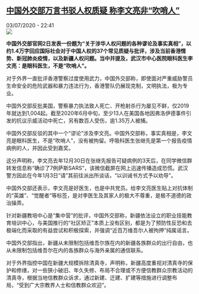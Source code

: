 <!--1593813446000-->
[中国外交部万言书驳人权质疑 称李文亮非“吹哨人”](http://www.rfi.fr//cn/%E4%B8%AD%E5%9B%BD/20200703-%E4%B8%AD%E5%9B%BD%E5%A4%96%E4%BA%A4%E9%83%A8%E4%B8%87%E8%A8%80%E4%B9%A6%E9%A9%B3%E4%BA%BA%E6%9D%83%E8%B4%A8%E7%96%91-%E7%A7%B0%E6%9D%8E%E6%96%87%E4%BA%AE%E9%9D%9E-%E5%90%B9%E5%93%A8%E4%BA%BA)
------

<div>03/07/2020 - 22:41</div><img src="https://s.rfi.fr/media/display/ed3fc49c-a279-11ea-b9d8-005056bf18d4/w:310/p:16x9/2020-05-28T000000Z_989266941_RC2KXG95L51L_RTRMADP_3_CHINA-PARLIAMENT-HONGKONG.JPG"><p><strong>中国外交部官网2日发表一份题为“关于涉华人权问题的各种谬论及事实真相”，以约1.4万字回应国际社会对于中国人权的37个常见质疑与批评，涉及当前香港情势、新冠肺炎疫情，以及新疆人权问题。当中并提及，武汉市中心医院眼科医生李文亮：是眼科医生，不是“吹哨人”。</strong></p><div class="t-content__body u-clearfix"><div class="m-interstitial"></div><p>对于外界一直批评香港警察过度使用武力，中国外交部称，即使面对严重威胁警员生命安全的危险武器和暴力违法行为，香港警队仍展现克制，文明执法，极为专业。</p><p>中国外交部反批美国，警察暴力执法致人死亡、开枪射杀行为屡见不鲜，仅2019年就达到1,004起。截至2020年6月中旬，至少13人在美国各地因弗洛伊德事件引发的抗议示威活动中死亡，另有数百人受伤，逾1.35万人被捕。</p><p>中国外交部反驳的其中一个“谬论”涉及李文亮。中国外交部称，事实真相是，李文亮是眼科医生，不是“吹哨人”，没有被拘留。呼吸科医生张继先是第一个报告疫情病例的人，并因此受到嘉奖。</p><p>这分声明称，李文亮去年12月30日在张继先报告可疑病例的3天后，在同学微信群转发信息称“确诊了7例萨斯SARS”，该微信截屏在网上迅速传播造成恐慌。武汉警方因此在今年1月3日“请”其前往派出所谈话，“以训诫书方式予以劝导”。</p><p>中国外交部还表示，李文亮是好医生，也是中共党员。给李文亮医生贴上对抗体制的“英雄”、“觉醒者“等标签，是对李医生及其家人的极大不尊重，是极不道德的政治操弄。</p><p>针对新疆教培中心是“集中营”的批评，中国外交部称，新疆依法设立的职业技能教育培训中心，与美国推行的“社区矫正”本质上没有区别，都是为了预防性反恐和去极端化而采取的有益尝试和积极探索，并强调“近百万维吾尔人被拘押”纯属谣言。</p><p>中国外交部指出，新疆从未限制包括维吾尔族在内的新疆各族群众的出行自由，也从未限制包括维吾尔在内的各族群众与海外亲属的通信联系。</p><p>对于外界指控中国在新疆大规模拆除清真寺，声明称，新疆高度重视对清真寺的保护和修缮，对一些狭小破旧、年久失修、布局不合理或不方便信教群众宗教活动的清真寺，根据当地信教群众诉求，通过新建、迁建、扩建等措施进行调整布局，“受到广大宗教界人士和信教群众欢迎”。</p><div class="o-self-promo o-self-promo--nl o-self-promo--hidden" data-selfpromo-newsletter></div><div class="o-self-promo o-self-promo--app o-self-promo--hidden" data-selfpromo-app></div></div>
